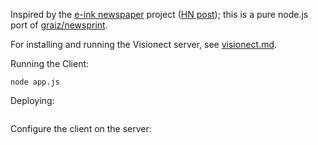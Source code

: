Inspired by the [e-ink newspaper](https://github.com/mmicire/nyt2png) project ([HN post](https://news.ycombinator.com/item?id=26611371));
this is a pure node.js port of [graiz/newsprint](https://github.com/graiz/newsprint).

For installing and running the Visionect server, see [visionect.md](visionect.md).

Running the Client:
```
node app.js
```

Deploying:
```

```

Configure the client on the server:
```

```


